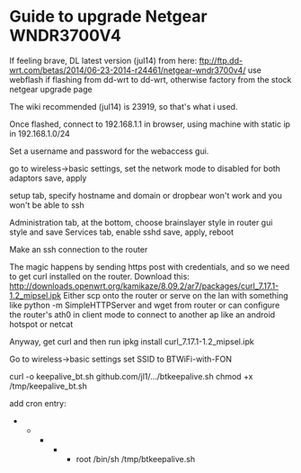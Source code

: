 # Guide to upgrade Netgear WNDR3700V4



If feeling brave, DL latest version (jul14) from here: 
ftp://ftp.dd-wrt.com/betas/2014/06-23-2014-r24461/netgear-wndr3700v4/
use webflash if flashing from dd-wrt to dd-wrt, otherwise factory from the stock netgear upgrade page

The wiki recommended (jul14) is 23919, so that's what i used.

Once flashed, connect to 192.168.1.1 in browser, using machine with static ip in 192.168.1.0/24

Set a username and password for the webaccess gui.

go to wireless->basic settings, set the network mode to disabled for both adaptors
save, apply

setup tab,
specify hostname and domain or dropbear won't work and you won't be able to ssh

Administration tab, at the bottom, choose brainslayer style in router gui style and save
Services tab,
enable sshd
save, apply, reboot

Make an ssh connection to the router

The magic happens by sending https post with credentials, and so we need to get curl installed on the router.
Download this: http://downloads.openwrt.org/kamikaze/8.09.2/ar7/packages/curl_7.17.1-1.2_mipsel.ipk
Either scp onto the router
or serve on the lan with something like python -m SimpleHTTPServer and wget from router
or can configure the router's ath0 in client mode to connect to another ap like an android hotspot
or netcat


Anyway, get curl and then run
ipkg install curl_7.17.1-1.2_mipsel.ipk

Go to wireless->basic settings
set SSID to BTWiFi-with-FON


curl -o keepalive_bt.sh github.com/jl1/.../btkeepalive.sh
chmod +x /tmp/keepalive_bt.sh

add cron entry:
* * * * * root /bin/sh /tmp/btkeepalive.sh

